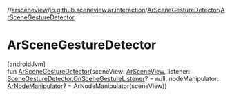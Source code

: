 //[arsceneview](../../../index.md)/[io.github.sceneview.ar.interaction](../index.md)/[ArSceneGestureDetector](index.md)/[ArSceneGestureDetector](-ar-scene-gesture-detector.md)

# ArSceneGestureDetector

[androidJvm]\
fun [ArSceneGestureDetector](-ar-scene-gesture-detector.md)(sceneView: [ArSceneView](../../io.github.sceneview.ar/-ar-scene-view/index.md), listener: [SceneGestureDetector.OnSceneGestureListener](../../../../sceneview/sceneview/io.github.sceneview.interaction/-scene-gesture-detector/-on-scene-gesture-listener/index.md)? = null, nodeManipulator: [ArNodeManipulator](../-ar-node-manipulator/index.md)? = ArNodeManipulator(sceneView))
